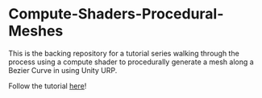# Compute-Shaders-Procedural-Meshes
This is the backing repository for a tutorial series walking through the process using a compute shader to procedurally generate a mesh along a Bezier Curve in using Unity URP.

Follow the tutorial [here](https://www.crockettscience.com/lab-posts/compute-shaders-procedural-mesh-1)!
